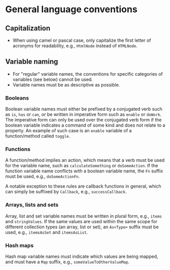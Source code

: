 # General language conventions

## Capitalization

- When using camel or pascal case, only capitalize the first letter of acronyms for readability, e.g., `HtmlNode` instead of `HTMLNode`.

## Variable naming

- For "regular" variable names, the conventions for specific categories of variables (see below) cannot be used.
- Variable names must be as descriptive as possible.

### Booleans

Boolean variable names must either be prefixed by a conjugated verb such as `is`, `has` or `can`, or be written in imperative form such as `enable` or `doWork`. The imperative form can only be used over the conjugated verb form if the boolean variable indicates a command of some kind and does not relate to a property. An example of such case is an `enable` variable of a function/method called `toggle`.

### Functions

A function/method implies an action, which means that a verb must be used for the variable name, such as `calculateSomething` or `doSomeAction`. If the function variable name conflicts with a boolean variable name, the `Fn` suffix must be used, e.g., `doSomeActionFn`.

A notable exception to these rules are callback functions in general, which can simply be suffixed by `Callback`, e.g., `successCallback`.

### Arrays, lists and sets

Array, list and set variable names must be written in plural form, e.g., `items` and `stringValues`. If the same values are used within the same scope for different collection types (an array, list or set), an `As<Type>` suffix must be used, e.g., `itemsAsSet` and `itemsAsList`.

### Hash maps

Hash map variable names must indicate which values are being mapped, and must have a `Map` suffix, e.g., `someValueToOtherValueMap`.
